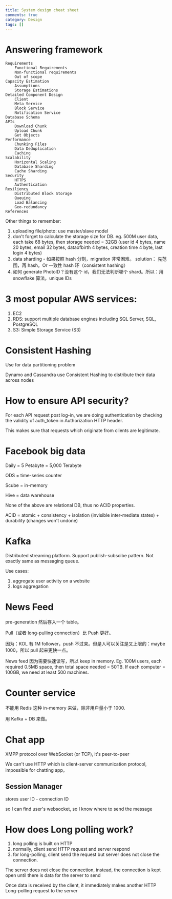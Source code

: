 ```yaml
---
title: System design cheat sheet
comments: true
category: Design
tags: []
---
```


# Answering framework

    Requirements
        Functional Requirements
        Non-functional requirements
        Out of scope
    Capacity Estimation
        Assumptions
        Storage Estimations
    Detailed Component Design
        Client
        Meta Service
        Block Service
        Notification Service
    Database Schema
    APIs
        Download Chunk
        Upload Chunk
        Get Objects
    Performance
        Chunking Files
        Data Deduplication
        Caching
    Scalability
        Horizontal Scaling
        Database Sharding
        Cache Sharding
    Security
        HTTPS
        Authentication
    Resiliency
        Distributed Block Storage
        Queuing
        Load Balancing
        Geo-redundancy
    References

Other things to remember:

1. uploading file/photo: use master/slave model
1. don't forget to calculate the storage size for DB.
   eg. 500M user data, each take 68 bytes, then storage needed = 32GB
   (user id 4 bytes, name 20 bytes, email 32 bytes, dataofbirth 4 bytes, creation time 4 byte, last login 4 bytes)
1. data sharding - 如果按照 hash 分割，migration 非常困难。
   solution：
   先范围，再 hash。Or 一致性 hash 环（consistent hashing）
1. 如何 generate PhotoID？没有这个 id，我们无法判断哪个 shard。所以：用 snowflake 算法，unique IDs

# 3 most popular AWS services:

1. EC2
1. RDS: support multiple database engines including SQL Server, SQL, PostgreSQL
1. S3: Simple Storage Service (S3)

# Consistent Hashing

Use for data partitioning problem

Dynamo and Cassandra use Consistent Hashing to distribute their data across nodes

# How to ensure API security?

For each API request post log-in, we are doing authentication by checking the validity of auth_token in Authorization HTTP header.

This makes sure that requests which originate from clients are legitimate.

# Facebook big data

Daily = 5 Petabyte = 5,000 Terabyte

ODS = time-series counter

Scube = in-memory

Hive = data warehouse

None of the above are relational DB, thus no ACID properties.

ACID = atomic + consistency + isolation (invisible inter-mediate states) + durability (changes won't undone)

# Kafka

Distributed streaming platform. Support publish-subscibe pattern. Not exactly same as messaging queue.

Use cases:

1. aggregate user activity on a website
1. logs aggregation

# News Feed

pre-generation 然后存入一个 table。

Pull（或者 long-pulling connection）比 Push 更好。

因为：KOL 有 1M follower，push 不过来。但是人可以关注是又上限的：maybe 1000，所以 pull 起来更快一点。

News feed 因为需要快速读写，所以 keep in memory. Eg. 100M users, each required 0.5MB space, then total space needed = 50TB. If each computer = 100GB, we need at least 500 machines.

# Counter service

不能用 Redis 这种 in-memory 来做，除非用户量小于 1000.

用 Kafka + DB 来做。

# Chat app

XMPP protocol over WebSocket (or TCP), it's peer-to-peer

We can't use HTTP which is client-server communication protocol, impossible for chatting app。

## Session Manager

stores user ID - connection ID

so I can find user's websocket, so I know where to send the message

# How does Long polling work?

1. long polling is built on HTTP
1. normally, client send HTTP request and server respond
1. for long-polling, client send the request but server does not close the connection.

The server does not close the connection, instead, the connection is kept open until there is data for the server to send

Once data is received by the client, it immediately makes another HTTP Long-polling request to the server
